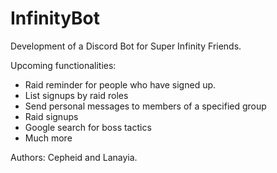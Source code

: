 # InfinityBot
Development of a Discord Bot for Super Infinity Friends.

Upcoming functionalities:

- Raid reminder for people who have signed up.
- List signups by raid roles
- Send personal messages to members of a specified group
- Raid signups
- Google search for boss tactics
- Much more


Authors: Cepheid and Lanayia.
